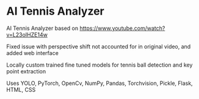 # AI Tennis Analyzer

AI Tennis Analyzer based on https://www.youtube.com/watch?v=L23oIHZE14w 

Fixed issue with perspective shift not accounted for in original video, and added web interface

Locally custom trained fine tuned models for tennis ball detection and key point extraction

Uses YOLO, PyTorch, OpenCv, NumPy, Pandas, Torchvision, Pickle, Flask, HTML, CSS
